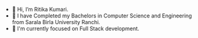 - 👋 Hi, I’m Ritika Kumari.
- 👀 I have Completed my Bachelors in Computer Science and Engineering from Sarala Birla University Ranchi.
- 🌱 I'm currently focused on Full Stack development.


<!---
ritikakr/ritikakr is a ✨ special ✨ repository because its `README.md` (this file) appears on your GitHub profile.
You can click the Preview link to take a look at your changes.
--->
